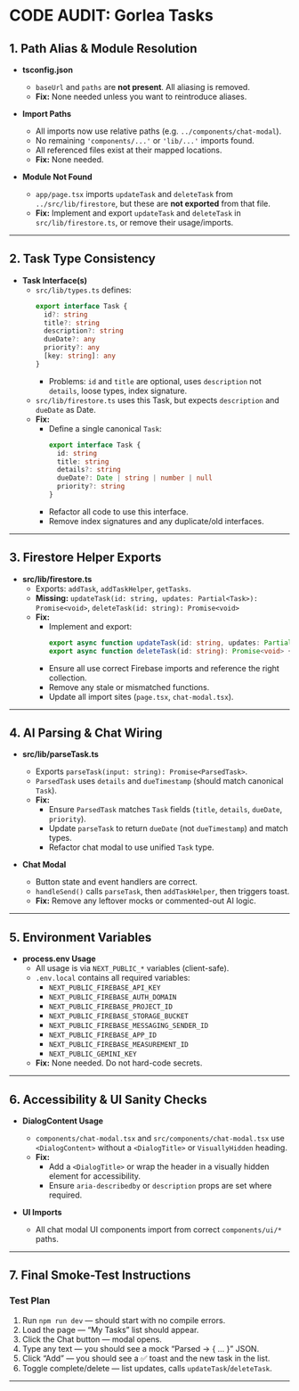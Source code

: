 # CODE AUDIT: Gorlea Tasks

## 1. Path Alias & Module Resolution

- **tsconfig.json**  
  - `baseUrl` and `paths` are **not present**. All aliasing is removed.  
  - **Fix:** None needed unless you want to reintroduce aliases.

- **Import Paths**  
  - All imports now use relative paths (e.g. `../components/chat-modal`).  
  - No remaining `'components/...'` or `'lib/...'` imports found.
  - All referenced files exist at their mapped locations.
  - **Fix:** None needed.

- **Module Not Found**  
  - `app/page.tsx` imports `updateTask` and `deleteTask` from `../src/lib/firestore`, but these are **not exported** from that file.
  - **Fix:** Implement and export `updateTask` and `deleteTask` in `src/lib/firestore.ts`, or remove their usage/imports.

---

## 2. Task Type Consistency

- **Task Interface(s)**
  - `src/lib/types.ts` defines:
    ```ts
    export interface Task {
      id?: string
      title?: string
      description?: string
      dueDate?: any
      priority?: any
      [key: string]: any
    }
    ```
    - Problems: `id` and `title` are optional, uses `description` not `details`, loose types, index signature.
  - `src/lib/firestore.ts` uses this Task, but expects `description` and `dueDate` as Date.
  - **Fix:**  
    - Define a single canonical `Task`:
      ```ts
      export interface Task {
        id: string
        title: string
        details?: string
        dueDate?: Date | string | number | null
        priority?: string
      }
      ```
    - Refactor all code to use this interface.  
    - Remove index signatures and any duplicate/old interfaces.

---

## 3. Firestore Helper Exports

- **src/lib/firestore.ts**
  - Exports: `addTask`, `addTaskHelper`, `getTasks`.
  - **Missing:** `updateTask(id: string, updates: Partial<Task>): Promise<void>`, `deleteTask(id: string): Promise<void>`
  - **Fix:**  
    - Implement and export:
      ```ts
      export async function updateTask(id: string, updates: Partial<Task>): Promise<void> { ... }
      export async function deleteTask(id: string): Promise<void> { ... }
      ```
    - Ensure all use correct Firebase imports and reference the right collection.
    - Remove any stale or mismatched functions.
    - Update all import sites (`page.tsx`, `chat-modal.tsx`).

---

## 4. AI Parsing & Chat Wiring

- **src/lib/parseTask.ts**
  - Exports `parseTask(input: string): Promise<ParsedTask>`.
  - `ParsedTask` uses `details` and `dueTimestamp` (should match canonical `Task`).
  - **Fix:**  
    - Ensure `ParsedTask` matches `Task` fields (`title`, `details`, `dueDate`, `priority`).
    - Update `parseTask` to return `dueDate` (not `dueTimestamp`) and match types.
    - Refactor chat modal to use unified `Task` type.

- **Chat Modal**
  - Button state and event handlers are correct.
  - `handleSend()` calls `parseTask`, then `addTaskHelper`, then triggers toast.
  - **Fix:** Remove any leftover mocks or commented-out AI logic.

---

## 5. Environment Variables

- **process.env Usage**
  - All usage is via `NEXT_PUBLIC_*` variables (client-safe).
  - `.env.local` contains all required variables:
    - `NEXT_PUBLIC_FIREBASE_API_KEY`
    - `NEXT_PUBLIC_FIREBASE_AUTH_DOMAIN`
    - `NEXT_PUBLIC_FIREBASE_PROJECT_ID`
    - `NEXT_PUBLIC_FIREBASE_STORAGE_BUCKET`
    - `NEXT_PUBLIC_FIREBASE_MESSAGING_SENDER_ID`
    - `NEXT_PUBLIC_FIREBASE_APP_ID`
    - `NEXT_PUBLIC_FIREBASE_MEASUREMENT_ID`
    - `NEXT_PUBLIC_GEMINI_KEY`
  - **Fix:** None needed. Do not hard-code secrets.

---

## 6. Accessibility & UI Sanity Checks

- **DialogContent Usage**
  - `components/chat-modal.tsx` and `src/components/chat-modal.tsx` use `<DialogContent>` without a `<DialogTitle>` or `VisuallyHidden` heading.
  - **Fix:**  
    - Add a `<DialogTitle>` or wrap the header in a visually hidden element for accessibility.
    - Ensure `aria-describedby` or `description` props are set where required.

- **UI Imports**
  - All chat modal UI components import from correct `components/ui/*` paths.

---

## 7. Final Smoke-Test Instructions

### Test Plan

1. Run `npm run dev` — should start with no compile errors.
2. Load the page — “My Tasks” list should appear.
3. Click the Chat button — modal opens.
4. Type any text — you should see a mock “Parsed → { … }” JSON.
5. Click “Add” — you should see a ✅ toast and the new task in the list.
6. Toggle complete/delete — list updates, calls `updateTask`/`deleteTask`.

---

